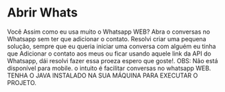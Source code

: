 # Abrir Whats
Você Assim como eu usa muito o Whatsapp WEB?
Abra o conversas no Whatsapp sem ter que adicionar o contato.
Resolvi criar uma pequena solução, sempre que eu queria iniciar uma conversa com alguém eu tinha que Adicionar o contato aos meus ou ficar usando aquele link da API do Whatsapp, dái resolvi fazer essa proeza espero que goste!.
OBS: Não está disponível para mobile. o intuito é facilitar conversas no whatsapp WEB.
TENHA O JAVA INSTALADO NA SUA MÁQUINA PARA EXECUTAR O PROJETO.

